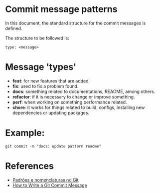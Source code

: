 # Commit message patterns
In this document, the standard structure for the commit messages is defined.

The structure to be followed is:

```type: <message>```

# Message 'types'
- **feat**: for new features that are added.
- **fix**: used to fix a problem found.
- **docs**: something related to documentations, README, among others.
- **refactor**: if it is necessary to change or improve something.
- **perf**: when working on something performance related.
- **chore**: it works for things related to build, configs, installing new dependencies or updating packages.

# Example:
```
git commit -m "docs: update pattern readme"
```

# References
- [Padrões e nomenclaturas no Git](https://www.brunodulcetti.com/padroes-e-nomenclaturas-no-git/)
- [How to Write a Git Commit Message](https://cbea.ms/git-commit/)